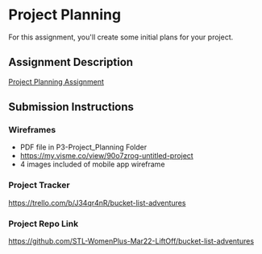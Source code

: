 # Project Planning
For this assignment, you'll create some initial plans for your project.

## Assignment Description
[Project Planning Assignment](https://education.launchcode.org/liftoff/modules/assignments/project-planning)

## Submission Instructions

### Wireframes

 - PDF file in P3-Project_Planning Folder
 - https://my.visme.co/view/90o7zrog-untitled-project
 - 4 images included of mobile app wireframe
 

### Project Tracker

https://trello.com/b/J34qr4nR/bucket-list-adventures

### Project Repo Link

https://github.com/STL-WomenPlus-Mar22-LiftOff/bucket-list-adventures
